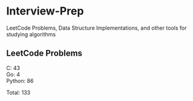 # Interview-Prep
LeetCode Problems, Data Structure Implementations, and other tools for studying algorithms

## LeetCode Problems
C:      43<br/>
Go:     4<br/>
Python: 86<br/>

Total:  133
